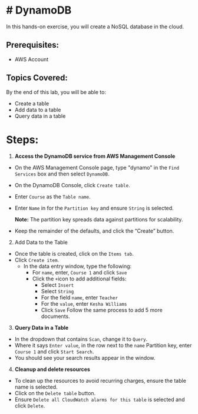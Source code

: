 # # DynamoDB
In this hands-on exercise, you will create a NoSQL database in the cloud. 
## Prerequisites:
- AWS Account
## Topics Covered:
By the end of this lab, you will be able to:
- Create a table
- Add data to a table
- Query data in a table

# Steps:
1. **Access the DynamoDB service from AWS Management Console**
  - On the AWS Management Console page, type "dynamo" in the `Find Services` box and then select `DynamoDB`.
  - On the DynamoDB Console, click `Create table`.
  - Enter `Course` as the `Table name`.
  - Enter `Name` in for the `Partition key` and ensure `String` is selected.
  
    **Note:** The partition key spreads data against partitions for scalability. 
  - Keep the remainder of the defaults, and click the “Create” button.
2. Add Data to the Table
  - Once the table is created, click on the `Items tab`.
  - Click `Create item`.
    - In the data entry window, type the following:
      - For `name`, enter, `Course 1` and click `Save`
      - Click the `+`icon to add additional fields:
        - Select `Insert`
        - Select `String`
        - For the field `name`, enter `Teacher`
        - For the `value`, enter `Kesha Williams`
        - Click `Save`
    Follow the same process to add 5 more documents.
3. **Query Data in a Table**
  - In the dropdown that contains `Scan`, change it to `Query`.
  - Where it says `Enter value`, in the row next to the `name` Partition key, enter `Course 1` and click `Start Search`.
  - You should see your search results appear in the window.
4. **Cleanup and delete resources**
  - To clean up the resources to avoid recurring charges, ensure the table name is selected.
  - Click on the `Delete table` button.
  - Ensure `Delete all CloudWatch alarms for this table` is selected and click `Delete`.
